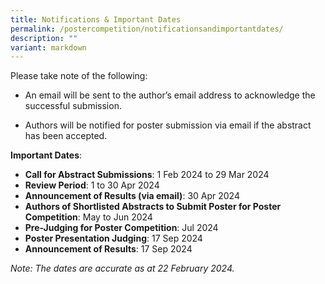 ```yaml
---
title: Notifications & Important Dates
permalink: /postercompetition/notificationsandimportantdates/
description: ""
variant: markdown
---
```

Please take note of the following:

* An email will be sent to the author’s email address to acknowledge the successful submission.

* Authors will be notified for poster submission via email if the abstract has been accepted.

**Important Dates**:
* **Call for Abstract Submissions**: 1 Feb 2024 to 29 Mar 2024
* **Review Period**: 1 to 30 Apr 2024
* **Announcement of Results (via email)**: 30 Apr 2024
* **Authors of Shortlisted Abstracts to Submit Poster for Poster Competition**: May to Jun 2024
* **Pre-Judging for Poster Competition**: Jul 2024
* **Poster Presentation Judging**: 17 Sep 2024
* **Announcement of Results**: 17 Sep 2024

*Note: The dates are accurate as at 22 February 2024.*